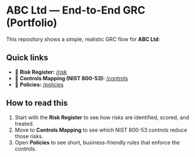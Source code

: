 # ABC Ltd — End-to-End GRC (Portfolio)

This repository shows a simple, realistic GRC flow for **ABC Ltd**:


## Quick links
- 📂 **Risk Register:** [/risk](./risk)
- 📂 **Controls Mapping (NIST 800-53):** [/controls](./rsik/controls)
- 📂 **Policies:** [/policies](./policies)

## How to read this
1) Start with the **Risk Register** to see how risks are identified, scored, and treated.  
2) Move to **Controls Mapping** to see which NIST 800-53 controls reduce those risks.  
3) Open **Policies** to see short, business-friendly rules that enforce the controls.

